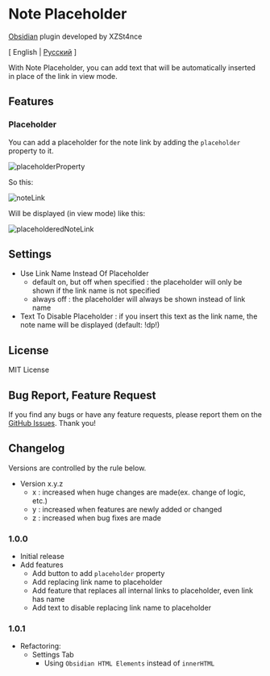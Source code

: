 # Note Placeholder

[Obsidian](https://obsidian.md) plugin developed by XZSt4nce

[ English | [Русский](https://github.com/XZSt4nce/obsidian-note-placeholder/blob/main/README_ru.md) ]

With Note Placeholder, you can add text that will be automatically inserted in place of the link in view mode.

## Features

### Placeholder

You can add a placeholder for the note link by adding the `placeholder` property to it.

![placeholderProperty](https://github.com/XZSt4nce/obsidian-note-placeholder/blob/main/images/placeholderProperty.png)

So this:

![noteLink](https://github.com/XZSt4nce/obsidian-note-placeholder/blob/main/images/noteLink.png)

Will be displayed (in view mode) like this:

![placeholderedNoteLink](https://github.com/XZSt4nce/obsidian-note-placeholder/blob/main/images/placeholderedNoteLink.png)

## Settings

- Use Link Name Instead Of Placeholder
  - default on, but off when specified : the placeholder will only be shown if the link name is not specified
  - always off : the placeholder will always be shown instead of link name
- Text To Disable Placeholder : if you insert this text as the link name, the note name will be displayed (default: !dp!)

## License

MIT License

## Bug Report, Feature Request

If you find any bugs or have any feature requests, please report them on the [GitHub Issues](https://github.com/XZSt4nce/note-placeholder/issues). Thank you!

## Changelog

Versions are controlled by the rule below.

- Version x.y.z
  - x : increased when huge changes are made(ex. change of logic, etc.)
  - y : increased when features are newly added or changed
  - z : increased when bug fixes are made

### 1.0.0

- Initial release
- Add features
  - Add button to add `placeholder` property
  - Add replacing link name to placeholder
  - Add feature that replaces all internal links to placeholder, even link has name
  - Add text to disable replacing link name to placeholder

### 1.0.1

- Refactoring:
  - Settings Tab
    - Using `Obsidian HTML Elements` instead of `innerHTML`
